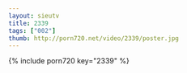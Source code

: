 ```yaml
--- 
layout: sieutv
title: 2339
tags: ["002"]
thumb: http://porn720.net/video/2339/poster.jpg
---
```

{% include porn720 key="2339" %} 

